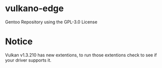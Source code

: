 # vulkano-edge

Gentoo Repository using the GPL-3.0 License

# Notice

Vulkan v1.3.210 has new extentions, to run those extentions check to see if your driver supports it.
